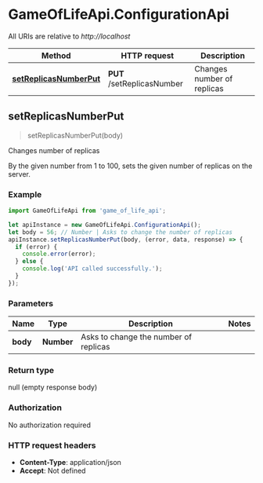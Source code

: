 # GameOfLifeApi.ConfigurationApi

All URIs are relative to *http://localhost*

Method | HTTP request | Description
------------- | ------------- | -------------
[**setReplicasNumberPut**](ConfigurationApi.md#setReplicasNumberPut) | **PUT** /setReplicasNumber | Changes number of replicas



## setReplicasNumberPut

> setReplicasNumberPut(body)

Changes number of replicas

By the given number from 1 to 100, sets the given number of replicas on the server.

### Example

```javascript
import GameOfLifeApi from 'game_of_life_api';

let apiInstance = new GameOfLifeApi.ConfigurationApi();
let body = 56; // Number | Asks to change the number of replicas
apiInstance.setReplicasNumberPut(body, (error, data, response) => {
  if (error) {
    console.error(error);
  } else {
    console.log('API called successfully.');
  }
});
```

### Parameters


Name | Type | Description  | Notes
------------- | ------------- | ------------- | -------------
 **body** | **Number**| Asks to change the number of replicas | 

### Return type

null (empty response body)

### Authorization

No authorization required

### HTTP request headers

- **Content-Type**: application/json
- **Accept**: Not defined

